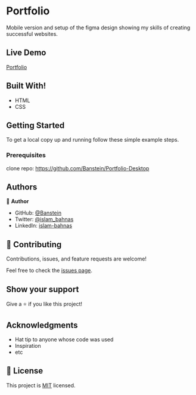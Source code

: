# Portfolio
Mobile version and setup of the figma design showing my skills of creating successful websites.

## Live Demo

[Portfolio](https://banstein.github.io/Portfolio-Desktop/)

## Built With!

- HTML
- CSS

## Getting Started

To get a local copy up and running follow these simple example steps.

### Prerequisites

clone repo: https://github.com/Banstein/Portfolio-Desktop

## Authors

👤 **Author**

- GitHub: [@Banstein](https://github.com/Banstein)
- Twitter: [@islam_bahnas](https://twitter.com/islam_bahnas)
- LinkedIn: [islam-bahnas](www.linkedin.com/in/islam-bahnas)


## 🤝 Contributing

Contributions, issues, and feature requests are welcome!

Feel free to check the [issues page](../../issues/).

## Show your support

Give a ⭐️ if you like this project!

## Acknowledgments

- Hat tip to anyone whose code was used
- Inspiration
- etc

## 📝 License

This project is [MIT](./LICENSE) licensed.
